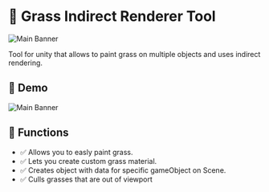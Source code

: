 # 📌 Grass Indirect Renderer Tool

![Main Banner](GrassRenderer.gif)

Tool for unity that allows to paint grass on multiple objects and uses indirect rendering.

## 📸 Demo

![Main Banner](GrassRendererDraw.gif)

## 🚀 Functions

- ✅ Allows you to easly paint grass.
- ✅ Lets you create custom grass material.
- ✅ Creates object with data for specific gameObject on Scene.
- ✅ Culls grasses that are out of viewport
